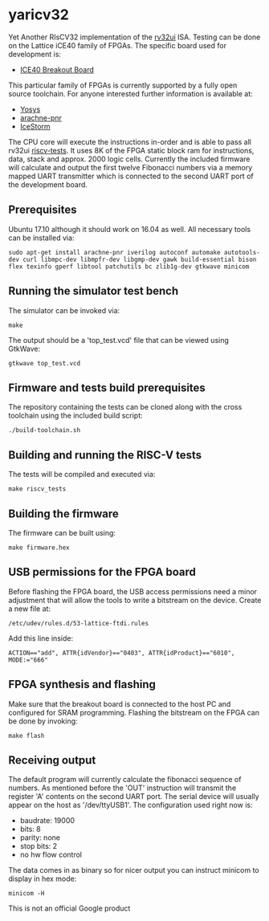 # yaricv32

Yet Another RIsCV32 implementation of the [rv32ui][1] ISA. Testing can be done on the Lattice iCE40 family of FPGAs. The specific board used for development is:

* [ICE40 Breakout Board][2]

This particular family of FPGAs is currently supported by a fully open source toolchain.
For anyone interested further information is available at:

* [Yosys][3]
* [arachne-pnr][4]
* [IceStorm][5]

The CPU core will execute the instructions in-order and is able to pass all rv32ui [riscv-tests][6]. It uses 8K of the FPGA static block ram for instructions, data, stack and approx. 2000 logic cells. Currently the included firmware will calculate and output the first twelve Fibonacci numbers via a memory mapped UART transmitter which is connected to the second UART port of the development board.   

## Prerequisites

Ubuntu 17.10 although it should work on 16.04 as well. All necessary tools can be installed via:

```
sudo apt-get install arachne-pnr iverilog autoconf automake autotools-dev curl libmpc-dev libmpfr-dev libgmp-dev gawk build-essential bison flex texinfo gperf libtool patchutils bc zlib1g-dev gtkwave minicom
```

## Running the simulator test bench

The simulator can be invoked via:

```
make
```

The output should be a 'top_test.vcd' file that can be viewed using GtkWave:

```
gtkwave top_test.vcd
```

## Firmware and tests build prerequisites
The repository containing the tests can be cloned along with the cross toolchain using the included
build script:

```
./build-toolchain.sh
```

## Building and running the RISC-V tests
The tests will be compiled and executed via:

```
make riscv_tests
```

## Building the firmware
The firmware can be built using:

```
make firmware.hex
```

## USB permissions for the FPGA board

Before flashing the FPGA board, the USB access permissions need a minor adjustment that will allow the tools to
write a bitstream on the device. Create a new file at:
```
/etc/udev/rules.d/53-lattice-ftdi.rules
```

Add this line inside:

```
ACTION=="add", ATTR{idVendor}=="0403", ATTR{idProduct}=="6010", MODE:="666"
```

## FPGA synthesis and flashing

Make sure that the breakout board is connected to the host PC and configured for SRAM
programming.
Flashing the bitstream on the FPGA can be done by invoking:

```
make flash
```

## Receiving output

The default program will currently calculate the fibonacci sequence of numbers.
As mentioned before the 'OUT' instruction will transmit the register 'A' contents on the second UART port.
The serial device will usually appear on the host as '/dev/ttyUSB1'. The configuration used right now is:

* baudrate: 19000
* bits: 8
* parity: none
* stop bits: 2
* no hw flow control

The data comes in as binary so for nicer output you can instruct minicom to display in hex mode:

```
minicom -H
```

This is not an official Google product

[1]: https://riscv.org/specifications/
[2]: http://www.latticesemi.com/Products/DevelopmentBoardsAndKits/iCE40HX8KBreakoutBoard.aspx
[3]: http://www.clifford.at/yosys/
[4]: https://github.com/cseed/arachne-pnr
[5]: http://www.clifford.at/icestorm/
[6]: https://github.com/riscv/riscv-tests

